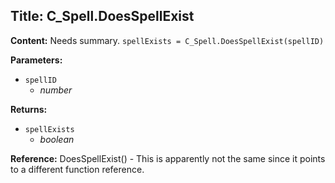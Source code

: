 ## Title: C_Spell.DoesSpellExist

**Content:**
Needs summary.
`spellExists = C_Spell.DoesSpellExist(spellID)`

**Parameters:**
- `spellID`
  - *number*

**Returns:**
- `spellExists`
  - *boolean*

**Reference:**
DoesSpellExist() - This is apparently not the same since it points to a different function reference.